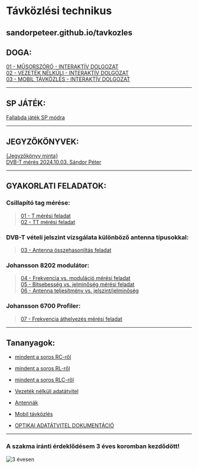 # Távközlési technikus  

sandorpeteer.github.io/tavkozles
---   

## DOGA:
[01 - MŰSORSZÓRÓ - INTERAKTÍV DOLGOZAT](https://sandorpeteer.github.io/tavkozles/musorszoro)   
[02 - VEZETÉK NÉLKÜLI - INTERAKTÍV DOLGOZAT](https://sandorpeteer.github.io/tavkozles/vezeteknelkul)   
[03 - MOBIL TÁVKÖZLÉS - INTERAKTÍV DOLGOZAT](https://sandorpeteer.github.io/tavkozles/mobil)   

---

## SP JÁTÉK: 
[Fallabda játék SP módra](https://sandorpeteer.github.io/tavkozles/game)  

---

## JEGYZŐKÖNYVEK:   
[{Jegyzőkönyv minta}](https://sandorpeteer.github.io/tavkozles/Johansson_8202_modulator/jegyzokonyv_minta)   
[DVB-T mérés 2024.10.03. Sándor Péter](https://sandorpeteer.github.io/tavkozles/DVB-T_meres_SP)   

---  
## GYAKORLATI FELADATOK:   

### Csillapító tag mérése:   
> [01 - T mérési feladat](https://sandorpeteer.github.io/tavkozles/RLC/T)   
> [02 - TT mérési feladat](https://sandorpeteer.github.io/tavkozles/RLC/PI)   

### DVB-T vételi jelszint vizsgálata különböző antenna típusokkal:   
> [03 - Antenna összehasonlítás feladat](https://sandorpeteer.github.io/tavkozles/antennak/feladat)   

### Johansson 8202 modulátor:   
> [04 - Frekvencia vs. moduláció mérési feladat](https://sandorpeteer.github.io/tavkozles/Johansson_8202_modulator/feladat)   
> [05 - Bitsebesség vs. jelminőség mérési feladat](https://sandorpeteer.github.io/tavkozles/Johansson_8202_modulator/feladat2)   
> [06 - Antenna teljesítmény vs. jelszint/jelminőség](https://sandorpeteer.github.io/tavkozles/Johansson_8202_modulator/feladat3)      

### Johansson 6700 Profiler:
> [07 - Frekvencia áthelyezés mérési feladat](https://sandorpeteer.github.io/tavkozles/Johansson_6700_Profiler/feladat1)   

---   

## Tananyagok:

- [mindent a soros RC-ről](https://sandorpeteer.github.io/tavkozles/soros_rc.pdf)   
- [mindent a soros RL-ről](https://sandorpeteer.github.io/tavkozles/soros_rl.pdf)   
- [mindent a soros RLC-ről](https://sandorpeteer.github.io/tavkozles/soros_rlc.pdf)
  
- [Vezeték nélküli adatátvitel](https://drive.google.com/file/d/1atCYFilDRKF3jYGR3G-ug3GWAf1A07m_/view?usp=drive_link)   
- [Antennák](https://drive.google.com/file/d/1o55MGlPLGShmrXSF5-LfJPJj-A-F6xdj/view?usp=drive_link)   
- [Mobil távközlés](https://youtu.be/Jpbaa8ErL3Q?si=Wh_PltT4ShZLV2WJ)
  
- [OPTIKAI ADATÁTVITEL DOKUMENTÁCIÓ](https://docs.google.com/document/d/1dnqqqghsqOKc_PRbdLQtqtarTR4-t_Bkibqxh3Sk_7Y/edit?usp=sharing)  

---

### A szakma iránti érdeklődésem 3 éves koromban kezdődött! 
![3 évesen](https://sandorpeteer.github.io/tavkozles/Peti3evesen.jpg)
